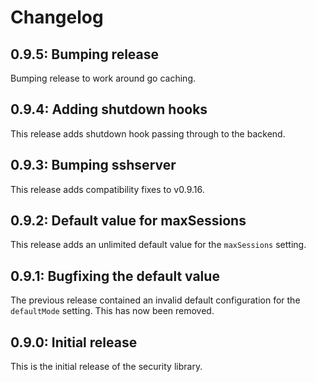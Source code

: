 # Changelog

## 0.9.5: Bumping release

Bumping release to work around go caching.

## 0.9.4: Adding shutdown hooks

This release adds shutdown hook passing through to the backend.

## 0.9.3: Bumping sshserver

This release adds compatibility fixes to v0.9.16.

## 0.9.2: Default value for maxSessions

This release adds an unlimited default value for the `maxSessions` setting.

## 0.9.1: Bugfixing the default value

The previous release contained an invalid default configuration for the `defaultMode` setting. This has now been removed.

## 0.9.0: Initial release

This is the initial release of the security library.